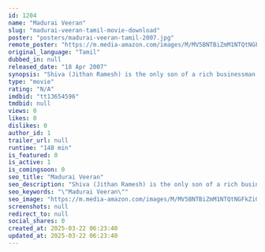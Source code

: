 ```yaml
---
id: 1204
name: "Madurai Veeran"
slug: "madurai-veeran-tamil-movie-download"
poster: "posters/madurai-veeran-tamil-2007.jpg"
remote_poster: "https://m.media-amazon.com/images/M/MV5BNTBiZmM1NTQtNGFkZi00YzI4LThiMTgtMjQ3NWNjZjEzMTdiXkEyXkFqcGdeQXVyMTA4NDIzMTY1._V1_SX300.jpg"
original_language: "Tamil"
dubbed_in: null
released_date: "18 Apr 2007"
synopsis: "Shiva (Jithan Ramesh) is the only son of a rich businessman (Avinash). He grows up surrounded by money and he is not cared for by his parents, due to his mother dying when he was a young boy and his father is business-minded and o..."
type: "movie"
rating: "N/A"
imdbid: "tt13654596"
tmdbid: null
views: 0
likes: 0
dislikes: 0
author_id: 1
trailer_url: null
runtime: "148 min"
is_featured: 0
is_active: 1
is_comingsoon: 0
seo_title: "Madurai Veeran"
seo_description: "Shiva (Jithan Ramesh) is the only son of a rich businessman (Avinash). He grows up surrounded by money and he is not cared for by his parents, due to his mother dying when he was a young boy and his father is business-minded and o..."
seo_keywords: "\"Madurai Veeran\""
seo_image: "https://m.media-amazon.com/images/M/MV5BNTBiZmM1NTQtNGFkZi00YzI4LThiMTgtMjQ3NWNjZjEzMTdiXkEyXkFqcGdeQXVyMTA4NDIzMTY1._V1_SX300.jpg"
screenshots: null
redirect_to: null
social_shares: 0
created_at: 2025-03-22 06:23:40
updated_at: 2025-03-22 06:23:40
---
```


